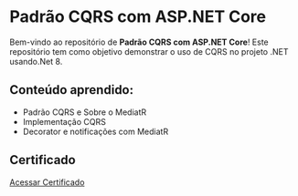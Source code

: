# Padrão CQRS com ASP.NET Core

Bem-vindo ao repositório de **Padrão CQRS com ASP.NET Core**! Este repositório tem como objetivo demonstrar o uso de CQRS no projeto .NET usando.Net 8.

## Conteúdo aprendido:

- Padrão CQRS e Sobre o MediatR
- Implementação CQRS
- Decorator e notificações com MediatR

## Certificado

[Acessar Certificado](https://metododotnet.luisdev.com.br/certificates/xngDWK)
